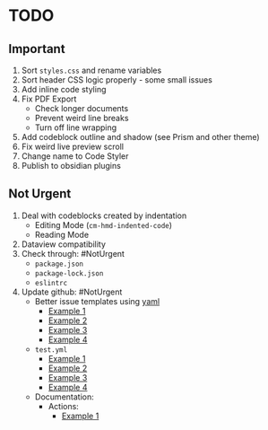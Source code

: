 # TODO

## Important

1. Sort `styles.css` and rename variables
2. Sort header CSS logic properly - some small issues
3. Add inline code styling
4. Fix PDF Export
    - Check longer documents
    - Prevent weird line breaks
    - Turn off line wrapping
5. Add codeblock outline and shadow (see Prism and other theme)
6. Fix weird live preview scroll
7. Change name to Code Styler
8. Publish to obsidian plugins

## Not Urgent

1. Deal with codeblocks created by indentation
    - Editing Mode (`cm-hmd-indented-code`)
    - Reading Mode
2. Dataview compatibility
3. Check through: #NotUrgent
    - `package.json`
    - `package-lock.json`
    - `eslintrc`
4. Update github: #NotUrgent
    - Better issue templates using [yaml](https://docs.github.com/en/communities/using-templates-to-encourage-useful-issues-and-pull-requests/configuring-issue-templates-for-your-repository)
      - [Example 1](https://github.com/javalent/admonitions/tree/main/.github/ISSUE_TEMPLATE)
      - [Example 2](https://github.com/obsidian-tasks-group/obsidian-tasks/tree/main/.github/ISSUE_TEMPLATE)
      - [Example 3](https://github.com/actions/stale/blob/main/.github/ISSUE_TEMPLATE/config.yml)
      - [Example 4](https://github.com/blacksmithgu/obsidian-dataview/tree/master/.github/ISSUE_TEMPLATE)
    - `test.yml`
      - [Example 1](https://github.com/tgrosinger/advanced-tables-obsidian/blob/main/.github/workflows/main.yml)
      - [Example 2](https://github.com/chhoumann/quickadd/blob/master/.github/workflows/test.yml)
      - [Example 3](https://github.com/obsidian-tasks-group/obsidian-tasks/blob/main/.github/workflows/verify.yml)
      - [Example 4](https://github.com/blacksmithgu/obsidian-dataview/blob/master/.github/workflows/test.yml)
    - Documentation:
      - Actions:
        - [Example 1](https://github.com/obsidian-tasks-group/obsidian-tasks/blob/main/.github/workflows/update-docs-markdown.yml)
